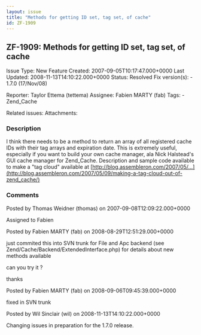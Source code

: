 ```yaml
---
layout: issue
title: "Methods for getting ID set, tag set, of cache"
id: ZF-1909
---
```


ZF-1909: Methods for getting ID set, tag set, of cache
------------------------------------------------------

 Issue Type: New Feature Created: 2007-09-05T10:17:47.000+0000 Last Updated: 2008-11-13T14:10:22.000+0000 Status: Resolved Fix version(s): - 1.7.0 (17/Nov/08)
 
 Reporter:  Taylor Ettema (tettema)  Assignee:  Fabien MARTY (fab)  Tags: - Zend\_Cache
 
 Related issues: 
 Attachments: 
### Description

I think there needs to be a method to return an array of all registered cache IDs with their tag arrays and expiration date. This is extremely useful, especially if you want to build your own cache manager, ala Nick Halstead's GUI cache manager for Zend\_Cache. Description and sample code available to make a "tag cloud" available at [http://blog.assembleron.com/2007/05/…](http://blog.assembleron.com/2007/05/09/making-a-tag-cloud-out-of-zend_cache/)

 

 

### Comments

Posted by Thomas Weidner (thomas) on 2007-09-08T12:09:22.000+0000

Assigned to Fabien

 

 

Posted by Fabien MARTY (fab) on 2008-08-29T12:51:29.000+0000

just commited this into SVN trunk for File and Apc backend (see Zend/Cache/Backend/ExtendedInterface.php) for details about new methods available

can you try it ?

thanks

 

 

Posted by Fabien MARTY (fab) on 2008-09-06T09:45:39.000+0000

fixed in SVN trunk

 

 

Posted by Wil Sinclair (wil) on 2008-11-13T14:10:22.000+0000

Changing issues in preparation for the 1.7.0 release.

 

 